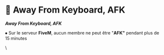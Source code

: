 # 🔰 Away From Keyboard, AFK

_**Away From Keyboard, AFK**_



⦁ Sur le serveur **FiveM**, aucun membre ne peut être "**AFK"** pendant plus de 15 minutes

\
